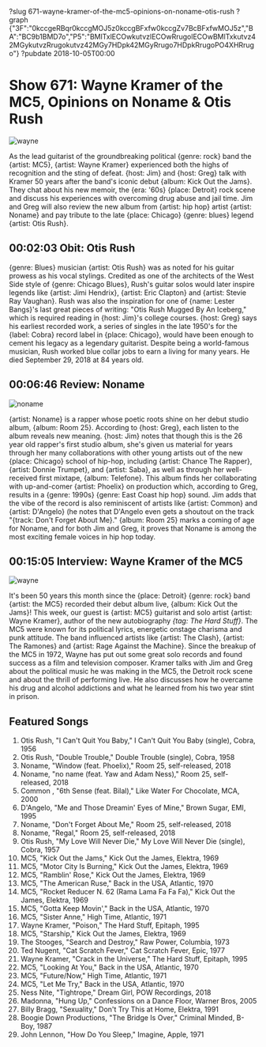 ?slug 671-wayne-kramer-of-the-mc5-opinions-on-noname-otis-rush
?graph {"3F":"0kccgeRBqr0kccgMOJ5z0kccgBFxfw0kccgZv7BcBFxfwMOJ5z","BA":"BC9b1BMD7o","P5":"BMlTxlECOwkutvzlECOwRrugolECOwBMlTxkutvz42MGykutvzRrugokutvz42MGy7HDpk42MGyRrugo7HDpkRrugoPO4XHRrugo"}
?pubdate 2018-10-05T00:00
# Show 671: Wayne Kramer of the MC5, Opinions on Noname & Otis Rush

![wayne](//static.soundopinions.org/images/2018/wayne_mc5.jpg)

As the lead guitarist of the groundbreaking political {genre: rock} band the {artist: MC5}, {artist: Wayne Kramer} experienced both the highs of recognition and the sting of defeat. {host: Jim} and {host: Greg} talk with Kramer 50 years after the band's iconic debut {album: Kick Out the Jams}. They chat about his new memoir, the {era: '60s} {place: Detroit} rock scene and discuss his experiences with overcoming drug abuse and jail time. Jim and Greg will also review the new album from {artist: hip hop} artist {artist: Noname} and pay tribute to the late {place: Chicago} {genre: blues} legend {artist: Otis Rush}.


## 00:02:03 Obit: Otis Rush

{genre: Blues} musician {artist: Otis Rush} was as noted for his guitar prowess as his vocal stylings. Credited as one of the architects of the West Side style of {genre: Chicago Blues}, Rush's guitar solos would later inspire legends like {artist: Jimi Hendrix}, {artist: Eric Clapton} and {artist: Stevie Ray Vaughan}. Rush was also the inspiration for one of {name: Lester Bangs}'s last great pieces of writing: "Otis Rush Mugged By An Iceberg," which is required reading in {host: Jim}'s college courses. {host: Greg} says his earliest recorded work, a series of singles in the late 1950's for the {label: Cobra} record label in {place: Chicago}, would have been enough to cement his legacy as a legendary guitarist. Despite being a world-famous musician, Rush worked blue collar jobs to earn a living for many years. He died September 29, 2018 at 84 years old.

## 00:06:46 Review: Noname

![noname](https://s3.amazonaws.com/sound-images/images/2018/room25.jpg)

{artist: Noname} is a rapper whose poetic roots shine on her debut studio album, {album: Room 25}. According to {host: Greg}, each listen to the album reveals new meaning. {host: Jim} notes that though this is the 26 year old rapper's first studio album, she's given us material for years through her many collaborations with other young artists out of the new {place: Chicago} school of hip-hop, including {artist: Chance The Rapper}, {artist: Donnie Trumpet}, and {artist: Saba}, as well as through her well-received first mixtape, {album: Telefone}. This album finds her collaborating with up-and-comer {artist: Phoelix} on production which, according to Greg, results in a {genre: 1990s} {genre: East Coast hip hop} sound. Jim adds that the vibe of the record is also reminiscent of artists like {artist: Common} and {artist: D'Angelo} (he notes that D'Angelo even gets a shoutout on the track "{track: Don't Forget About Me}." {album: Room 25} marks a coming of age for Noname, and for both Jim and Greg, it proves that Noname is among the most exciting female voices in hip hop today.


## 00:15:05 Interview: Wayne Kramer of the MC5
![wayne](//static.soundopinions.org/images/2018/hardstuff.jpg)

It's been 50 years this month since the {place: Detroit} {genre: rock} band {artist: the MC5} recorded their debut album live, {album: Kick Out the Jams}! This week, our guest is {artist: MC5} guitarist and solo artist {artist: Wayne Kramer}, author of the new autobiography *{tag: The Hard Stuff}*. The MC5 were known for its political lyrics, energetic onstage charisma and punk attitude. The band influenced artists like {artist: The Clash}, {artist: The Ramones} and {artist: Rage Against the Machine}. Since the breakup of the MC5 in 1972, Wayne has put out some great solo records and found success as a film and television composer. Kramer talks with Jim and Greg about the political music he was making in the MC5, the Detroit rock scene and about the thrill of performing live. He also discusses how he overcame his drug and alcohol addictions and what he learned from his two year stint in prison. 

## Featured Songs
1. Otis Rush, "I Can't Quit You Baby," I Can't Quit You Baby (single), Cobra, 1956
1. Otis Rush, "Double Trouble," Double Trouble (single), Cobra, 1958
1. Noname, "Window (feat. Phoelix)," Room 25, self-released, 2018
1. Noname, "no name (feat. Yaw and Adam Ness)," Room 25, self-released, 2018
1. Common , "6th Sense (feat. Bilal)," Like Water For Chocolate, MCA, 2000
1. D'Angelo, "Me and Those Dreamin' Eyes of Mine," Brown Sugar, EMI, 1995
1. Noname, "Don't Forget About Me," Room 25, self-released, 2018
1. Noname, "Regal," Room 25, self-released, 2018
1. Otis Rush, "My Love Will Never Die," My Love Will Never Die (single), Cobra, 1957
1. MC5, "Kick Out the Jams," Kick Out the James, Elektra, 1969
1. MC5, "Motor City Is Burning," Kick Out the James, Elektra, 1969
1. MC5, "Ramblin' Rose," Kick Out the James, Elektra, 1969
1. MC5, "The American Ruse," Back in the USA, Atlantic, 1970
1. MC5, "Rocket Reducer N. 62 (Rama Lama Fa Fa Fa)," Kick Out the James, Elektra, 1969
1. MC5, "Gotta Keep Movin'," Back in the USA, Atlantic, 1970
1. MC5, "Sister Anne," High Time, Atlantic, 1971
1. Wayne Kramer, "Poison," The Hard Stuff, Epitaph, 1995
1. MC5, "Starship," Kick Out the James, Elektra, 1969
1. The Stooges, "Search and Destroy," Raw Power, Columbia, 1973
1. Ted Nugent, "Cat Scratch Fever," Cat Scratch Fever, Epic, 1977
1. Wayne Kramer, "Crack in the Universe," The Hard Stuff, Epitaph, 1995
1. MC5, "Looking At You," Back in the USA, Atlantic, 1970
1. MC5, "Future/Now," High Time, Atlantic, 1971
1. MC5, "Let Me Try," Back in the USA, Atlantic, 1970
1. Ness Nite, "Tightrope," Dream Girl, POW Recordings, 2018
1. Madonna, "Hung Up," Confessions on a Dance Floor, Warner Bros, 2005
1. Billy Bragg, "Sexuality," Don't Try This at Home, Elektra, 1991
1. Boogie Down Productions, "The Bridge Is Over," Criminal Minded, B-Boy, 1987
1. John Lennon, "How Do You Sleep," Imagine, Apple, 1971